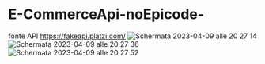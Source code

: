 # E-CommerceApi-noEpicode-
fonte API https://fakeapi.platzi.com/
![Schermata 2023-04-09 alle 20 27 14](https://user-images.githubusercontent.com/117526559/230790167-79b7220e-cd41-4359-8c43-fa340175a3c0.png)
![Schermata 2023-04-09 alle 20 27 36](https://user-images.githubusercontent.com/117526559/230790171-81338ca0-ee6d-4a0a-a8d3-fb88e3643102.png)
![Schermata 2023-04-09 alle 20 27 52](https://user-images.githubusercontent.com/117526559/230790173-0db5e213-4a05-4c14-8972-abedc2aa891e.png)

